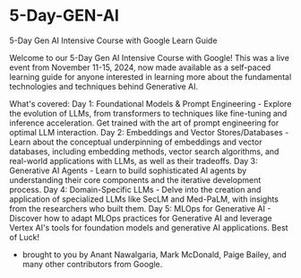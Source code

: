 # 5-Day-GEN-AI

5-Day Gen AI Intensive Course with Google Learn Guide

Welcome to our 5-Day Gen AI Intensive Course with Google! This was a live event from November 11-15, 2024, now made available as a self-paced learning guide for anyone interested in learning more about the fundamental technologies and techniques behind Generative AI.

What's covered:
Day 1: Foundational Models & Prompt Engineering - Explore the evolution of LLMs, from transformers to techniques like fine-tuning and inference acceleration. Get trained with the art of prompt engineering for optimal LLM interaction.
Day 2: Embeddings and Vector Stores/Databases - Learn about the conceptual underpinning of embeddings and vector databases, including embedding methods, vector search algorithms, and real-world applications with LLMs, as well as their tradeoffs.
Day 3: Generative AI Agents - Learn to build sophisticated AI agents by understanding their core components and the iterative development process.
Day 4: Domain-Specific LLMs - Delve into the creation and application of specialized LLMs like SecLM and Med-PaLM, with insights from the researchers who built them.
Day 5: MLOps for Generative AI - Discover how to adapt MLOps practices for Generative AI and leverage Vertex AI's tools for foundation models and generative AI applications.
Best of Luck!
- brought to you by Anant Nawalgaria, Mark McDonald, Paige Bailey, and many other contributors from Google.
